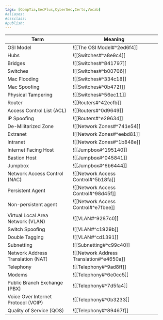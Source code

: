 ```yaml
---
tags: [CompTia,SecPlus,CyberSec,Certs,Vocab]
#aliases:
#cssclass:
#publish:
---
```


| Term                                | Meaning                                  |
| ----------------------------------- | ---------------------------------------- |
| OSI Model                           | ![[The OSI Model#^2ed6f4]]               |
| Hubs                                | ![[Switches#^a8e9c4]]                    |
| Bridges                             | ![[Switches#^841797]]                    |
| Switches                            | ![[Switches#^b00706]]                    |
| Mac Flooding                        | ![[Switches#^334c18]]                    |
| Mac Spoofing                        | ![[Switches#^0b472f]]                    |
| Physical Tampering                  | ![[Switches#^56ec11]]                    |
| Router                              | ![[Routers#^42ecfb]]                     |
| Access Control List (ACL)           | ![[Routers#^0d9649]]                     |
| IP Spoofing                         | ![[Routers#^e29634]]                     |
| De-Militarized Zone                 | ![[Network Zones#^741e54]]               |
| Extranet                            | ![[Network Zones#^eebd81]]               |
| Intranet                            | ![[Network Zones#^1b848e]]               |
| Internet Facing Host                | ![[Jumpbox#^195140]]                     |
| Bastion Host                        | ![[Jumpbox#^045841]]                     |
| Jumpbox                             | ![[Jumpbox#^6b6444]]                     |
| Network Access Control (NAC)        | ![[Network Access Control#^5b18fa]]      |
| Persistent Agent                    | ![[Network Access Control#^98d45f]]      |
| Non-persistent agent                | ![[Network Access Control#^e7fbee]]      |
| Virtual Local Area Network (VLAN)   | ![[VLAN#^9287c0]]                        |
| Switch Spoofing                     | ![[VLAN#^c1929b]]                        |
| Double Tagging                      | ![[VLAN#^cd1391]]                        |
| Subnetting                          | ![[Subnetting#^c99c40]]                  |
| Network Address Translation (NAT)   | ![[Network Address Translation#^e4650a]] |
| Telephony                           | ![[Telephony#^9ad8ff]]                   |
| Modems                              | ![[Telephony#^6e0cc5]]                   |
| Public Branch Exchange (PBX)        | ![[Telephony#^7d5fa4]]                   |
| Voice Over Internet Protocol (VOIP) | ![[Telephony#^0b3233]]                                         |
| Quality of Service (QOS)            |                       ![[Telephony#^89467f]]                   |
